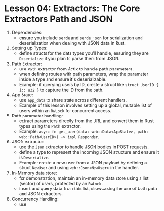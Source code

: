# Lesson 04: Extractors: The Core Extractors Path and JSON

1. Dependencies:
    - ensure you include `serde` and `serde_json` for serialization and deserialization when dealing with JSON data in Rust.
2. Setting up Types:
    - define structs for the data types you'll handle, ensuring they are `Deserialize` if you plan to parse them from JSON.
3. Path Extractor:
    - use `Path` extractor from Actix to handle path parameters.
    - when defining routes with path parameters, wrap the parameter inside a type and ensure it's deserializable.
    - Example: if querying users by ID, create a struct like `struct UserID { id: u32 }` to capture the ID from the path.
4. App State:
    - use `app_data` to share state across different handlers.
    - Example of this lesson involves setting up a global, mutable list of users within an `RwLock` for concurrent access.
5. Path parameter handling:
    - extract parameters directly from the URL and convert them to Rust types using the `Path` extractor.
    - Example: `async fn get_user(data: web::Data<AppState>, path: web::Path<UserID>) -> impl Responder`.
6. JSON extractor:
    - use the `Json` extractor to handle JSON bodies in POST requests.
    - define a type to represent the incoming JSON structure and ensure it is `Deserialize`.
    - Example: create a new user from a JSON payload by defining a struct `NewUser` and using `web::Json<NewUser>` in the handler.
7. In-Memory data store:
    - for demonstration, maintain an in-memory data store using a list (vector) of users, protected by an `RwLock`.
    - insert and query data from this list, showcasing the use of both path and JSON extractors.
8. Concurrency Handling:
    - use